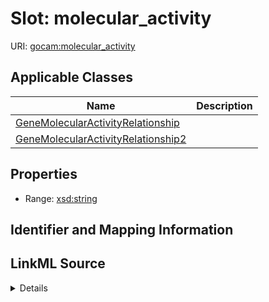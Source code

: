 # Slot: molecular_activity

URI: [gocam:molecular_activity](http://w3id.org/ontogpt/gocam/molecular_activity)



<!-- no inheritance hierarchy -->




## Applicable Classes

| Name | Description |
| --- | --- |
[GeneMolecularActivityRelationship](GeneMolecularActivityRelationship.md) | 
[GeneMolecularActivityRelationship2](GeneMolecularActivityRelationship2.md) | 






## Properties

* Range: [xsd:string](xsd:string)







## Identifier and Mapping Information








## LinkML Source

<details>
```yaml
name: molecular_activity
alias: molecular_activity
domain_of:
- GeneMolecularActivityRelationship
- GeneMolecularActivityRelationship2
range: string

```
</details>